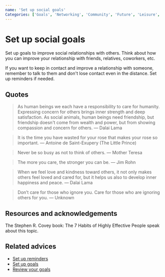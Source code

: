 ```yaml
---
name: 'Set up social goals'
Categories: ['Goals', 'Networking', 'Community', 'Future', 'Leisure', 'Relationships', 'Friendship']
---
```

# Set up social goals

Set up goals to improve social relationships with others. Think about how you can improve your relationship with friends, relatives, coworkers, etc.

If you want to keep in contact and improve a relationship with someone, remember to talk to them and don't lose contact even in the distance. Set up reminders if needed.

## Quotes

> As human beings we each have a responsibility to care for humanity. Expressing concern for others brings inner strength and deep satisfaction. As social animals, human beings need friendship, but friendship doesn't come from wealth and power, but from showing compassion and concern for others. ― Dalai Lama

> It is the time you have wasted for your rose that makes your rose so important. ― Antoine de Saint-Exupery (The Little Prince)

> Never be so busy as not to think of others. ― Mother Teresa

> The more you care, the stronger you can be. ― Jim Rohn

> When we feel love and kindness toward others, it not only makes others feel loved and cared for, but it helps us also to develop inner happiness and peace. ― Dalai Lama

> Don’t care for those who ignore you. Care for those who are ignoring others for you. ― Unknown

## Resources and acknowledgements

The Stephen R. Covey book: The 7 Habits of Highly Effective People speak about this topic.

## Related advices

- [Set up reminders](../Set%20up%20reminders/index.md)
- [Set up goals](../Set%20up%20goals/index.md)
- [Review your goals](../Review%20your%20goals/index.md)